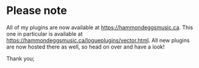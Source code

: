 # Please note

All of my plugins are now available at https://hammondeggsmusic.ca. This one in particular is available at https://hammondeggsmusic.ca/logueplugins/vector.html. All new plugins are now hosted there as well, so head on over and have a look!

Thank you;

